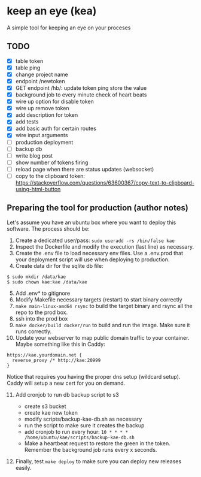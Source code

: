 # keep an eye (kea)

A simple tool for keeping an eye on your proceses

## TODO

- [x] table token
- [x] table ping
- [x] change project name
- [x] endpoint /newtoken
- [x] GET endpoint /hb/<token>: update token ping store the value
- [x] background job to every minute check of heart beats
- [x] wire up option for disable token
- [x] wire up remove token
- [x] add description for token
- [x] add tests
- [x] add basic auth for certain routes
- [x] wire input arguments
- [ ] production deployment
- [ ] backup db
- [ ] write blog post
- [ ] show number of tokens firing
- [ ] reload page when there are status updates (websocket)
- [ ] copy to the clipboard token: https://stackoverflow.com/questions/63600367/copy-text-to-clipboard-using-html-button

## Preparing the tool for production (author notes)

Let's assume you have an ubuntu box where you want to deploy this software.
The process should be:

1. Create a dedicated user/pass: `sudo useradd -rs /bin/false kae`
2. Inspect the Dockerfile and modify the execution (last line) as necessary.
3. Create the .env file to load necessary env files.
   Use a .env.prod that your deployment script will use when deploying to production.
4. Create data dir for the sqlite db file:

```
$ sudo mkdir /data/kae
$ sudo chown kae:kae /data/kae
```

5. Add .env\* to gitignore
6. Modify Makefile necessary targets (restart) to start binary correctly
7. `make main-linux-amd64 rsync` to build the target binary and rsync all the repo to the prod box.
8. ssh into the prod box
9. `make docker/build docker/run` to build and run the image. Make sure it runs correctly.
10. Update your webserver to map public domain traffic to your container. Maybe something like this in Caddy:

```
https://kae.yourdomain.net {
  reverse_proxy /* http://kae:20999
}
```

Notice that requires you having the proper dns setup (wildcard setup). Caddy will setup a new cert
for you on demand.

11. Add cronjob to run db backup script to s3

    - create s3 bucket
    - create kae new token
    - modify scripts/backup-kae-db.sh as necessary
    - run the script to make sure it creates the backup
    - add cronjob to run every hour: `10 * * * * /home/ubuntu/kae/scripts/backup-kae-db.sh`
    - Make a heartbeat request to restore the green in the token. Remember the background job runs every x seconds.

12. Finally, test `make deploy` to make sure you can deploy new releases easily.
